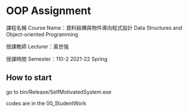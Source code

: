 # OOP Assignment

課程名稱 Course Name：資料結構與物件導向程式設計 Data Structures and Object-oriented Programming

授課教師 Lecturer：黃世強

授課時間 Semester：110-2 2021-22 Spring

## How to start

go to bin/Release/SelfMotivatedSystem.exe

codes are in the 00_StudentWork
